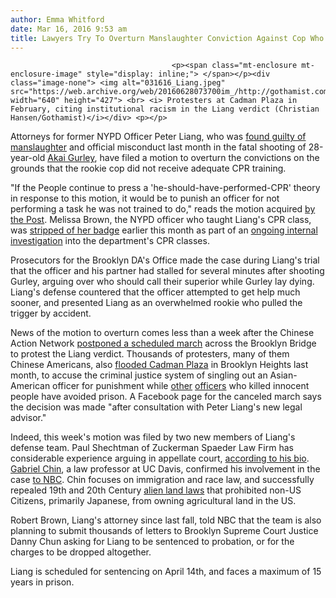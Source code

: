 ```yaml
---
author: Emma Whitford
date: Mar 16, 2016 9:53 am
title: Lawyers Try To Overturn Manslaughter Conviction Against Cop Who Fatally Shot Innocent Man
---
```


	
										<p><span class="mt-enclosure mt-enclosure-image" style="display: inline;"> </span></p><div class="image-none"> <img alt="031616_Liang.jpeg" src="https://web.archive.org/web/20160628073700im_/http://gothamist.com/attachments/nyc_ewhitford/031616_Liang.jpeg" width="640" height="427"> <br> <i> Protesters at Cadman Plaza in February, citing institutional racism in the Liang verdict (Christian Hansen/Gothamist)</i></div> <p></p>

<p>Attorneys for former NYPD Officer Peter Liang, who was <a href="https://web.archive.org/web/20160628073700/http://gothamist.com/2016/02/11/nypd_cop_found_verdict.php">found guilty of manslaughter</a> and official misconduct last month in the fatal shooting of 28-year-old <a href="https://web.archive.org/web/20160628073700/http://gothamist.com/tags/akaigurley">Akai Gurley</a>, have filed a motion to overturn the convictions on the grounds that the rookie cop did not receive adequate CPR training. </p>

<p>&quot;If the People continue to press a &apos;he-should-have-performed-CPR&apos; theory in response to this motion, it would be to punish an officer for not performing a task he was not trained to do,&quot; reads the motion acquired <a href="https://web.archive.org/web/20160628073700/http://nypost.com/2016/03/16/liangs-lawyers-file-motion-to-have-manslaughter-conviction-overturned/">by the Post</a>. Melissa Brown, the NYPD officer who taught Liang&apos;s CPR class, was <a href="https://web.archive.org/web/20160628073700/http://gothamist.com/2016/03/09/nypd_officer_who_taught_cpr_class_f.php">stripped of her badge</a> earlier this month as part of an <a href="https://web.archive.org/web/20160628073700/http://gothamist.com/2016/02/23/liang_nypd_cpr_class.php">ongoing internal investigation</a> into the department&apos;s CPR classes. </p>

<p>Prosecutors for the Brooklyn DA&apos;s Office made the case during Liang&apos;s trial that the officer and his partner had stalled for several minutes after shooting Gurley, arguing over who should call their superior while Gurley lay dying. Liang&apos;s defense countered that the officer attempted to get help much sooner, and presented Liang as an overwhelmed rookie who pulled the trigger by accident. </p>

<p>News of the motion to overturn comes less than a week after the Chinese Action Network <a href="https://web.archive.org/web/20160628073700/https://www.facebook.com/events/880300582087554/">postponed a scheduled march</a> across the Brooklyn Bridge to protest the Liang verdict. Thousands of protesters, many of them Chinese Americans, also <a href="https://web.archive.org/web/20160628073700/http://gothamist.com/2016/02/21/at_least_10000_new_yorkers_protest.php#photo-1">flooded Cadman Plaza</a> in Brooklyn Heights last month, to accuse the criminal justice system of singling out an Asian-American officer for punishment while <a href="https://web.archive.org/web/20160628073700/http://gothamist.com/tags/ericgarner">other</a> <a href="https://web.archive.org/web/20160628073700/http://gothamist.com/tags/danielpantaleo">officers</a> who killed innocent people have avoided prison. A Facebook page for the canceled march says the decision was made &quot;after consultation with Peter Liang&apos;s new legal advisor.&quot; </p>

<p>Indeed, this week&apos;s motion was filed by two new members of Liang&apos;s defense team. Paul Shechtman of Zuckerman Spaeder Law Firm has considerable experience arguing in appellate court, <a href="https://web.archive.org/web/20160628073700/http://www.zuckerman.com/paul_shechtman">according to his bio</a>. <a href="https://web.archive.org/web/20160628073700/https://law.ucdavis.edu/faculty/chin/">Gabriel Chin</a>, a law professor at UC Davis, confirmed his involvement in the case <a href="https://web.archive.org/web/20160628073700/https://law.ucdavis.edu/faculty/chin/">to NBC</a>. Chin focuses on immigration and race law, and successfully repealed 19th and 20th Century <a href="https://web.archive.org/web/20160628073700/http://depts.washington.edu/civilr/alien_land_laws.htm">alien land laws</a> that prohibited non-US Citizens, primarily Japanese, from owning agricultural land in the US. </p>

<p>Robert Brown, Liang&apos;s attorney since last fall, told NBC that the team is also planning to submit thousands of letters to Brooklyn Supreme Court Justice Danny Chun asking for Liang to be sentenced to probation, or for the charges to be dropped altogether. </p>

<p>Liang is scheduled for sentencing on April 14th, and faces a maximum of 15 years in prison. </p>					
										
									
				
